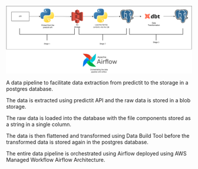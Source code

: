 ![Flow Diagram](images/flow.png)

A data pipeline to facilitate data extraction from predictit to the storage in a postgres database.

The data is extracted using predictit API and the raw data is stored in a blob storage.

The raw data is loaded into the database with the file components stored as a string in a single column.

The data is then flattened and transformed using Data Build Tool before the transformed data is stored again in the postgres database.

The entire data pipeline is orchestrated using Airflow deployed using AWS Managed Workflow Airflow Architecture.
